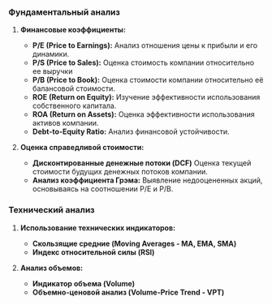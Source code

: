 ### Фундаментальный анализ

1. **Финансовые коэффициенты:**
   - **P/E (Price to Earnings):** Анализ отношения цены к прибыли и его динамики.
   - **P/S (Price to Sales):** Оценка стоимость компании относительно ее выручки
   - **P/B (Price to Book):** Оценка стоимости компании относительно её балансовой стоимости.
   - **ROE (Return on Equity):** Изучение эффективности использования собственного капитала.
   - **ROA (Return on Assets):** Оценка эффективности использования активов компании.
   - **Debt-to-Equity Ratio:** Анализ финансовой устойчивости.

2. **Оценка справедливой стоимости:**
   - **Дисконтированные денежные потоки (DCF)** Оценка текущей стоимости будущих денежных потоков компании.
   - **Анализ коэффициента Грэма:** Выявление недооцененных акций, основываясь на соотношении P/E и P/B.
### Технический анализ

1. **Использование технических индикаторов:**
   - **Скользящие средние (Moving Averages - MA, EMA, SMA)**
   - **Индекс относительной силы (RSI)**

2. **Анализ объемов:**
   - **Индикатор объема (Volume)**
   - **Объемно-ценовой анализ (Volume-Price Trend - VPT)**